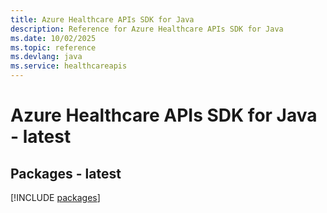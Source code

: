 ```yaml
---
title: Azure Healthcare APIs SDK for Java
description: Reference for Azure Healthcare APIs SDK for Java
ms.date: 10/02/2025
ms.topic: reference
ms.devlang: java
ms.service: healthcareapis
---
```

# Azure Healthcare APIs SDK for Java - latest
## Packages - latest
[!INCLUDE [packages](healthcare-apis-index.md)]